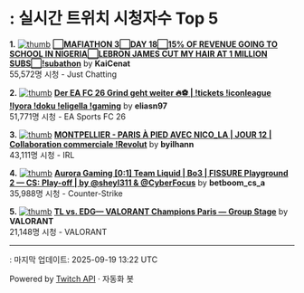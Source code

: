 # : 실시간 트위치 시청자수 Top 5

**1.** [![thumb](https://static-cdn.jtvnw.net/previews-ttv/live_user_kaicenat-320x180.jpg)](https://twitch.tv/KaiCenat)
**[⬜MAFIATHON 3⬜DAY 18⬜15% OF REVENUE GOING TO SCHOOL IN NIGERIA⬜LEBRON JAMES CUT MY HAIR AT 1 MILLION SUBS⬜!subathon](https://twitch.tv/KaiCenat)** by **KaiCenat**<br>55,572명 시청  - Just Chatting

**2.** [![thumb](https://static-cdn.jtvnw.net/previews-ttv/live_user_eliasn97-320x180.jpg)](https://twitch.tv/eliasn97)
**[Der EA FC 26 Grind geht weiter 🔥⚽️ | !tickets  !iconleague !lyora !doku !eligella !gaming](https://twitch.tv/eliasn97)** by **eliasn97**<br>51,771명 시청  - EA Sports FC 26

**3.** [![thumb](https://static-cdn.jtvnw.net/previews-ttv/live_user_byilhann-320x180.jpg)](https://twitch.tv/byilhann)
**[MONTPELLIER - PARIS À PIED AVEC NICO_LA | JOUR 12 | Collaboration commerciale !Revolut](https://twitch.tv/byilhann)** by **byilhann**<br>43,111명 시청  - IRL

**4.** [![thumb](https://static-cdn.jtvnw.net/previews-ttv/live_user_betboom_cs_a-320x180.jpg)](https://twitch.tv/betboom_cs_a)
**[Aurora Gaming [0:1] Team Liquid | Bo3 | FISSURE Playground 2 — CS: Play-off | by @sheyl311 & @CyberFocus](https://twitch.tv/betboom_cs_a)** by **betboom_cs_a**<br>35,988명 시청  - Counter-Strike

**5.** [![thumb](https://static-cdn.jtvnw.net/previews-ttv/live_user_valorant-320x180.jpg)](https://twitch.tv/VALORANT)
**[TL vs. EDG— VALORANT Champions Paris — Group Stage](https://twitch.tv/VALORANT)** by **VALORANT**<br>21,148명 시청  - VALORANT


---
: 마지막 업데이트: 2025-09-19 13:22 UTC

Powered by [Twitch API](https://dev.twitch.tv/docs/api/reference) · 자동화 봇